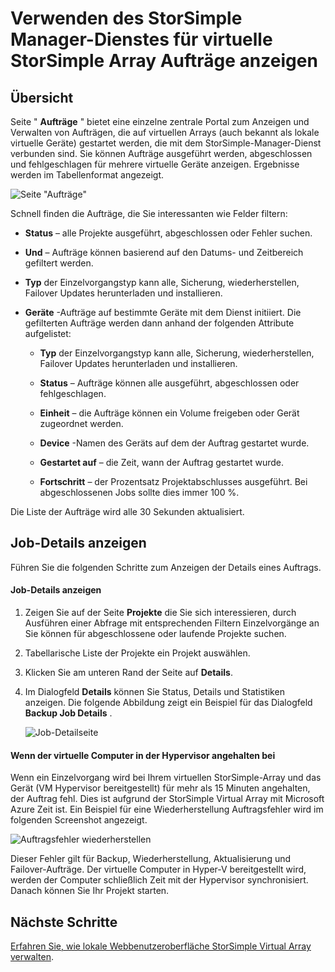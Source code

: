 <properties 
   pageTitle="Anzeigen und Verwalten von StorSimple Virtual Array Aufträge | Microsoft Azure"
   description="Beschreibt StorSimple Manager Service Aufträge Seite und zum Nachverfolgen von aktuellen und aktuellen Aufträge für StorSimple Virtual Array verwenden."
   services="storsimple"
   documentationCenter="NA"
   authors="alkohli"
   manager="carmonm"
   editor=""/>
<tags 
   ms.service="storsimple"
   ms.devlang="NA"
   ms.topic="article"
   ms.tgt_pltfrm="NA"
   ms.workload="na"
   ms.date="06/07/2016"
   ms.author="alkohli" />

# <a name="use-the-storsimple-manager-service-to-view-jobs-for-the-storsimple-virtual-array"></a>Verwenden des StorSimple Manager-Dienstes für virtuelle StorSimple Array Aufträge anzeigen

## <a name="overview"></a>Übersicht

Seite " **Aufträge** " bietet eine einzelne zentrale Portal zum Anzeigen und Verwalten von Aufträgen, die auf virtuellen Arrays (auch bekannt als lokale virtuelle Geräte) gestartet werden, die mit dem StorSimple-Manager-Dienst verbunden sind. Sie können Aufträge ausgeführt werden, abgeschlossen und fehlgeschlagen für mehrere virtuelle Geräte anzeigen. Ergebnisse werden im Tabellenformat angezeigt. 

![Seite "Aufträge"](./media/storsimple-ova-manage-jobs/ovajobs1.png)

Schnell finden die Aufträge, die Sie interessanten wie Felder filtern:

- **Status** – alle Projekte ausgeführt, abgeschlossen oder Fehler suchen.
- **Und** – Aufträge können basierend auf den Datums- und Zeitbereich gefiltert werden.
- **Typ** der Einzelvorgangstyp kann alle, Sicherung, wiederherstellen, Failover Updates herunterladen und installieren.
- **Geräte** -Aufträge auf bestimmte Geräte mit dem Dienst initiiert. Die gefilterten Aufträge werden dann anhand der folgenden Attribute aufgelistet:

    - **Typ** der Einzelvorgangstyp kann alle, Sicherung, wiederherstellen, Failover Updates herunterladen und installieren.

    - **Status** – Aufträge können alle ausgeführt, abgeschlossen oder fehlgeschlagen.

    - **Einheit** – die Aufträge können ein Volume freigeben oder Gerät zugeordnet werden. 

    - **Device** -Namen des Geräts auf dem der Auftrag gestartet wurde.

    - **Gestartet auf** – die Zeit, wann der Auftrag gestartet wurde.

    - **Fortschritt** – der Prozentsatz Projektabschlusses ausgeführt. Bei abgeschlossenen Jobs sollte dies immer 100 %.

Die Liste der Aufträge wird alle 30 Sekunden aktualisiert.

## <a name="view-job-details"></a>Job-Details anzeigen

Führen Sie die folgenden Schritte zum Anzeigen der Details eines Auftrags.

#### <a name="to-view-job-details"></a>Job-Details anzeigen

1. Zeigen Sie auf der Seite **Projekte** die Sie sich interessieren, durch Ausführen einer Abfrage mit entsprechenden Filtern Einzelvorgänge an Sie können für abgeschlossene oder laufende Projekte suchen.

2. Tabellarische Liste der Projekte ein Projekt auswählen.

3. Klicken Sie am unteren Rand der Seite auf **Details**.

4. Im Dialogfeld **Details** können Sie Status, Details und Statistiken anzeigen. Die folgende Abbildung zeigt ein Beispiel für das Dialogfeld **Backup Job Details** .
 
    ![Job-Detailseite](./media/storsimple-ova-manage-jobs/ovajobs2.png)

#### <a name="job-failures-when-the-virtual-machine-is-paused-in-the-hypervisor"></a>Wenn der virtuelle Computer in der Hypervisor angehalten bei

Wenn ein Einzelvorgang wird bei Ihrem virtuellen StorSimple-Array und das Gerät (VM Hypervisor bereitgestellt) für mehr als 15 Minuten angehalten, der Auftrag fehl. Dies ist aufgrund der StorSimple Virtual Array mit Microsoft Azure Zeit ist. Ein Beispiel für eine Wiederherstellung Auftragsfehler wird im folgenden Screenshot angezeigt.

![Auftragsfehler wiederherstellen](./media/storsimple-ova-manage-jobs/restorejobfailure.png)

Dieser Fehler gilt für Backup, Wiederherstellung, Aktualisierung und Failover-Aufträge. Der virtuelle Computer in Hyper-V bereitgestellt wird, werden der Computer schließlich Zeit mit der Hypervisor synchronisiert. Danach können Sie Ihr Projekt starten. 

## <a name="next-steps"></a>Nächste Schritte

[Erfahren Sie, wie lokale Webbenutzeroberfläche StorSimple Virtual Array verwalten](storsimple-ova-web-ui-admin.md).
